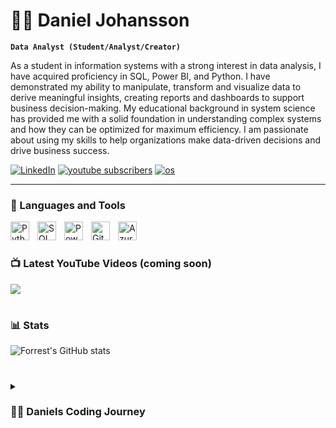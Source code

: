 # 🏄‍♂️ Daniel Johansson

**`Data Analyst (Student/Analyst/Creator)`**

As a student in information systems with a strong interest in data analysis, I have acquired proficiency in SQL, Power BI, and Python. I have demonstrated my ability to manipulate, transform and visualize data to derive meaningful insights, creating reports and dashboards to support business decision-making. My educational background in system science has provided me with a solid foundation in understanding complex systems and how they can be optimized for maximum efficiency. I am passionate about using my skills to help organizations make data-driven decisions and drive business success.

   <p align="left">
      <a href="https://www.linkedin.com/in/daniel-johansson-040a75185/">
         <img alt="LinkedIn" title="My LinkedIn" src="https://img.shields.io/badge/LinkedIn-0077B5?style=for-the-badge&logo=linkedin&logoColor=white"/></a> 
      <a href="https://www.youtube.com/channel/UC5kqBq096AxrfZOCcEX9dtw">
         <img alt="youtube subscribers" title="Subscribe to my YouTube channel" src="https://img.shields.io/badge/YouTube-FF0000?style=for-the-badge&logo=youtube&logoColor=white"/></a> 
      <a href="https://www.linkedin.com/in/daniel-johansson-040a75185/">
         <img alt="os" title="Operating System" src="https://img.shields.io/badge/Windows-0078D6?style=for-the-badge&logo=windows&logoColor=white"/></a> 
        
   </p>

---

### 🧰 Languages and Tools

<img align="left" alt="Python" width="30px" style="padding-right:10px;" src="https://cdn.jsdelivr.net/gh/devicons/devicon/icons/python/python-original.svg"/>
<img align="left" alt="SQL" width="30px" style="padding-right:10px;" src="https://cdn.jsdelivr.net/gh/devicons/devicon/icons/mysql/mysql-original.svg" />
<img align="left" alt="Power Bi" width="30px" style="padding-right:10px;" src="https://github.com/microsoft/PowerBI-Icons/blob/main/SVG/Power-BI.svg" />
<img align="left" alt="Git" width="30px" style="padding-right:10px;" src="https://cdn.jsdelivr.net/gh/devicons/devicon/icons/git/git-original.svg" />
<img align="left" alt="Azure" width="30px" style="padding-right:10px;" src="https://cdn.jsdelivr.net/gh/devicons/devicon/icons/azure/azure-original.svg" />
<br />

#

### 📺 Latest YouTube Videos (coming soon)

<!-- BEGIN YOUTUBE-CARDS --
[![Elon Musk is building TruthGPT…](https://ytcards.demolab.com/?id=TOIRY9UjAMI&title=Elon+Musk+is+building+TruthGPT%E2%80%A6&lang=en&timestamp=1682002817&background_color=%230d1117&title_color=%23ffffff&stats_color=%23dedede&width=250&duration=53 "Elon Musk is building TruthGPT…")](https://www.youtube.com/watch?v=TOIRY9UjAMI)
[![Don't sleep on Nvidia.](https://ytcards.demolab.com/?id=dgmQ-IAANAc&title=Don%27t+sleep+on+Nvidia.&lang=en&timestamp=1681909225&background_color=%230d1117&title_color=%23ffffff&stats_color=%23dedede&width=250&duration=482 "Don't sleep on Nvidia.")](https://www.youtube.com/watch?v=dgmQ-IAANAc)
[![These AI TOOLS will help you CODE BETTER](https://ytcards.demolab.com/?id=jArtVVbYGKk&title=These+AI+TOOLS+will+help+you+CODE+BETTER&lang=en&timestamp=1681390835&background_color=%230d1117&title_color=%23ffffff&stats_color=%23dedede&width=250&duration=756 "These AI TOOLS will help you CODE BETTER")](https://www.youtube.com/watch?v=jArtVVbYGKk)
[![Everything in AI You Missed This Month - Things Will Never Be The Same](https://ytcards.demolab.com/?id=4_frwLFlOt8&title=Everything+in+AI+You+Missed+This+Month+-+Things+Will+Never+Be+The+Same&lang=en&timestamp=1680786003&background_color=%230d1117&title_color=%23ffffff&stats_color=%23dedede&width=250&duration=693 "Everything in AI You Missed This Month - Things Will Never Be The Same")](https://www.youtube.com/watch?v=4_frwLFlOt8)
[![How Microsoft Took Control of OpenAI](https://ytcards.demolab.com/?id=o07kRSvz7yM&title=How+Microsoft+Took+Control+of+OpenAI&lang=en&timestamp=1680613236&background_color=%230d1117&title_color=%23ffffff&stats_color=%23dedede&width=250&duration=1176 "How Microsoft Took Control of OpenAI")](https://www.youtube.com/watch?v=o07kRSvz7yM)
[![Why Linux is ACTUALLY GNU/Linux](https://ytcards.demolab.com/?id=GUsFrtllXs8&title=Why+Linux+is+ACTUALLY+GNU%2FLinux&lang=en&timestamp=1679227210&background_color=%230d1117&title_color=%23ffffff&stats_color=%23dedede&width=250&duration=35 "Why Linux is ACTUALLY GNU/Linux")](https://www.youtube.com/watch?v=GUsFrtllXs8)
<!-- END YOUTUBE-CARDS -->

[<img src="https://custom-icon-badges.demolab.com/badge/-Subscribe%20For%20More-red?style=for-the-badge&logo=video&logoColor=white"/>](https://www.youtube.com/channel/UC5kqBq096AxrfZOCcEX9dtw)

#

### 📊 Stats

![Forrest's GitHub stats](https://github-readme-stats.vercel.app/api?username=daannyj&show_icons=true&theme=gruvbox)

<!-- ![GitHub Streak](https://streak-stats.demolab.com?user=ForrestKnight&theme=gruvbox&border_radius=4.5) -->

#

<details>
 <summary><h3>👨‍💻 Daniels Coding Journey</h3></summary>
In 2017, I caught the coding bug and started my journey with Python. It was an exciting time, and as I began to understand the language, I found myself drawn to the field of data analytics. From that point on, I dedicated myself to learning everything I could about the subject.

As I explored the world of data analytics, I realized that there were many powerful tools available to help analyze and present data effectively. I delved into learning various tools like Power BI, Tableau, and Excel, and even further expanded my knowledge of data analysis with pandas in Python.

With every new tool I learned, I became more fascinated with the data analytics field, and I began to explore its various applications. From marketing and finance to healthcare and logistics, I saw the power of data analysis in almost every industry.

My coding journey has been one of constant learning, discovery, and growth. I have developed a deep appreciation for the importance of data in business decision-making and have honed my skills in data visualization, data modeling, and statistical analysis.

As I move forward in my career, I am excited to continue exploring new tools and technologies in the data analytics field. I am confident that my knowledge and expertise will make me an asset to any organization that values data-driven decision-making.

If you're looking for a skilled and dedicated data analyst who is passionate about leveraging data to drive business success, I would love to connect with you..

[website]: coming soon
[youtube]: https://youtube.com/UC5kqBq096AxrfZOCcEX9dtw
